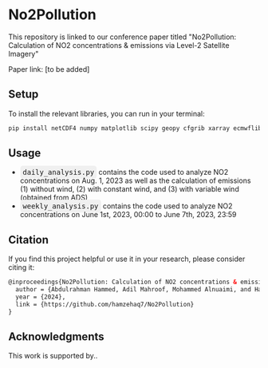 # No2Pollution
This repository is linked to our conference paper titled "No2Pollution: Calculation of NO2 concentrations & emissions via Level-2 Satellite Imagery"

Paper link: [to be added]

## Setup
To install the relevant libraries, you can run in your terminal:

```html
pip install netCDF4 numpy matplotlib scipy geopy cfgrib xarray ecmwflibs
```

## Usage
* <kbd style="background-color: #f0f0f0; padding: 5px; border-radius: 5px;">daily_analysis.py</kbd> contains the code used to analyze NO2 concentrations on Aug. 1, 2023 as well as the calculation of emissions (1) without wind, (2) with constant wind, and (3) with variable wind (obtained from ADS)
* <kbd style="background-color: #f0f0f0; padding: 5px; border-radius: 5px;">weekly_analysis.py</kbd> contains the code used to analyze NO2 concentrations on June 1st, 2023, 00:00 to June 7th, 2023, 23:59


## Citation

If you find this project helpful or use it in your research, please consider citing it:

```html
@inproceedings{No2Pollution: Calculation of NO2 concentrations & emissions via Level-2 Satellite Imagery,
  author = {Abdulrahman Hammed, Adil Mahroof, Mohammed Alnuaimi, and Hamzeh Abu Qamar},
  year = {2024},
  link = {https://github.com/hamzehaq7/No2Pollution}
}
```

## Acknowledgments
This work is supported by..
